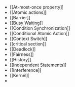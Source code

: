 - [[At-most-once property]]
- [[Atomic actions]]
- [[Barrier]]
- [[Busy Waiting]]
- [[Condition Synchronization]]
- [[Conditional Atomic Action]]
- [[Context Switch]]
- [[critical section]]
- [[Deadlock]]
- [[Fairness]]
- [[History]]
- [[Independent Statements]]
- [[Interference]]
- [[Kernel]]
- 